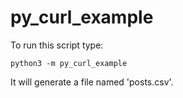 # py_curl_example

To run this script type:

    python3 -m py_curl_example

It will generate a file named 'posts.csv'.
